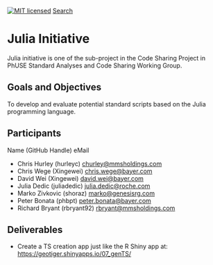 [![MIT licensed](https://img.shields.io/badge/license-MIT-blue.svg)](https://github.com/phuse-org/phuse-scripts/blob/master/LICENSE.md)
[Search](https://github.com/search/advanced)

# Julia Initiative

Julia initiative is one of the sub-project in the Code Sharing Project in
PhUSE Standard Analyses and Code Sharing Working Group.


## Goals and Objectives

To develop and evaluate potential standard scripts based on the Julia programming language.

## Participants

Name (GitHub Handle) eMail
* Chris Hurley (hurleyc) churley@mmsholdings.com
* Chris Wege (Xingewei) chris.wege@bayer.com
* David Wei (Xingewei) david.wei@bayer.com
* Julia Dedic (juliadedic) julia.dedic@roche.com
* Marko Zivkovic (shoraz) marko@genesisrg.com
* Peter Bonata (phbpt) peter.bonata@bayer.com
* Richard Bryant (rbryant92) rbryant@mmsholdings.com

## Deliverables

* Create a TS creation app just like the R Shiny app at: https://geotiger.shinyapps.io/07_genTS/
